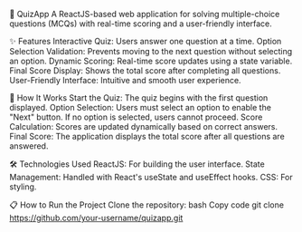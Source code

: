 🎯 QuizApp
A ReactJS-based web application for solving multiple-choice questions (MCQs) with real-time scoring and a user-friendly interface.

✨ Features
Interactive Quiz: Users answer one question at a time.
Option Selection Validation: Prevents moving to the next question without selecting an option.
Dynamic Scoring: Real-time score updates using a state variable.
Final Score Display: Shows the total score after completing all questions.
User-Friendly Interface: Intuitive and smooth user experience.

🚀 How It Works
Start the Quiz: The quiz begins with the first question displayed.
Option Selection: Users must select an option to enable the "Next" button.
If no option is selected, users cannot proceed.
Score Calculation: Scores are updated dynamically based on correct answers.
Final Score: The application displays the total score after all questions are answered.

🛠️ Technologies Used
ReactJS: For building the user interface.
State Management: Handled with React's useState and useEffect hooks.
CSS: For styling.

📋 How to Run the Project
Clone the repository:
bash
Copy code
git clone https://github.com/your-username/quizapp.git

